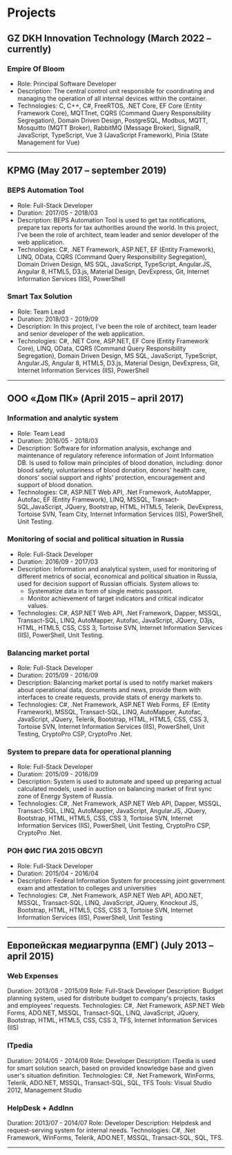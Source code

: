 # Projects

## GZ DKH Innovation Technology (March 2022 – currently)
### Empire Of Bloom 
 - Role: Principal Software Developer 
 - Description: The central control unit responsible for coordinating and managing the operation of all internal devices within the container.
 - Technologies: C, C++, C#, FreeRTOS, .NET Core, EF Core (Entity Framework Core), MQTTnet, CQRS (Command Query Responsibility Segregation), Domain Driven Design, PostgreSQL, Modbus, MQTT, Mosquitto (MQTT Broker), RabbitMQ (Message Broker), SignalR, JavaScript, TypeScript, Vue 3 (JavaScript Framework), Pinia (State Management for Vue)

---

## KPMG (May 2017 – september 2019)
### BEPS Automation Tool
- Role: Full-Stack Developer
- Duration: 2017/05 - 2018/03
- Description: BEPS Automation Tool is used to get tax notifications, prepare tax reports for tax authorities around the world. In this project, I've been the role of architect, team leader and senior developer of the web application.
- Technologies: C#, .NET Framework, ASP.NET, EF (Entity Framework), LINQ, OData, CQRS (Command Query Responsibility Segregation), Domain Driven Design, MS SQL, JavaScript, TypeScript, Angular.JS, Angular 8, HTML5, D3.js, Material Design, DevExpress, Git, Internet Information Services (IIS), PowerShell

### Smart Tax Solution
 - Role: Team Lead
 - Duration: 2018/03 - 2019/09
 - Description: In this project, I've been the role of architect, team leader and senior developer of the web application.
 - Technologies: C#, .NET Core, ASP.NET, EF Core (Entity Framework Core), LINQ, OData, CQRS (Command Query Responsibility Segregation), Domain Driven Design, MS SQL, JavaScript, TypeScript, Angular.JS, Angular 8, HTML5, D3.js, Material Design, DevExpress, Git, Internet Information Services (IIS), PowerShell

---

## ООО «Дом ПК» (April 2015 – april 2017)
### Information and analytic system
- Role: Team Lead
- Duration: 2016/05 - 2018/03
- Description: Software for information analysis, exchange and maintenance of regulatory reference information of Joint Information DB. Is used to follow main principles of blood donation, including: donor blood safety, voluntariness of blood donation, donors' health care, donors' social support and rights' protection, encouragement and support of blood donation.
- Technologies: C#, ASP.NET Web API, .Net Framework, AutoMapper, Autofac, EF (Entity Framework), LINQ, MSSQL, Transact-SQL,JavaScript, JQuery, Bootstrap, HTML, HTML5, Telerik, DevExpress, Tortoise SVN, Team City, Internet Information Services (IIS), PowerShell, Unit Testing.

### Monitoring of social and political situation in Russia
- Role: Full-Stack Developer
- Duration: 2016/09 - 2017/03
- Description: Information and analytical system, used for monitoring of different metrics of social, economical and political situation in Russia, used for decision support of Russian officials. System allows to:
    - Systematize data in form of single metric passport.
    - Monitor achievement of target indicators and critical indicator values.
- Technologies: C#, ASP.NET Web API, .Net Framework, Dapper, MSSQL, Transact-SQL, LINQ, AutoMapper, Autofac, JavaScript, JQuery, D3js, HTML, HTML5, CSS, CSS 3, Tortoise SVN, Internet Information Services (IIS), PowerShell, Unit Testing.

### Balancing market portal
- Role: Full-Stack Developer
- Duration: 2015/09 - 2016/09
- Description: Balancing market portal is used to notify market makers about operational data, documents and news, provide them with interfaces to create requests, provide stats of energy markets to.
- Technologies: C#, .Net Framework, ASP.NET Web Forms, EF (Entity Framework), MSSQL, Transact-SQL, LINQ, AutoMapper, Autofac, JavaScript, JQuery, Telerik, Bootstrap, HTML, HTML5, CSS, CSS 3, Tortoise SVN, Internet Information Services (IIS), PowerShell, Unit Testing, CryptoPro CSP, CryptoPro .Net.

### System to prepare data for operational planning
- Role: Full-Stack Developer
- Duration: 2015/09 - 2016/09
- Description: System is used to automate and speed up preparing actual calculated models, used in auction on balancing market of first sync zone of Energy System of Russia.
- Technologies: C#, .Net Framework, ASP.NET Web API, Dapper, MSSQL, Transact-SQL, LINQ, AutoMapper, JavaScript, Angular.JS, JQuery, Bootstrap, HTML, HTML5, CSS, CSS 3, Tortoise SVN, Internet Information Services (IIS), PowerShell, Unit Testing, CryptoPro CSP, CryptoPro .Net.

### РОН ФИС ГИА 2015 ОВСУП
- Role: Full-Stack Developer
- Duration: 2015/04 - 2016/04
- Description: Federal Information System for processing joint government exam and attestation to colleges and universities
- Technologies: C#, .Net Framework, ASP.NET Web API, ADO.NET, MSSQL, Transact-SQL, LINQ, JavaScript, JQuery, Knockout JS, Bootstrap, HTML, HTML5, CSS, CSS 3, Tortoise SVN, Internet Information Services (IIS), PowerShell, Unit Testing

---

## Европейская медиагруппа (ЕМГ) (July 2013 – april 2015)

### Web Expenses
Duration: 2013/08 - 2015/09
Role: Full-Stack Developer
Description: Budget planning system, used for distribute budget to company's projects, tasks and employees' requests.
Technologies: C#, .Net Framework, ASP.NET Web Forms, ADO.NET, MSSQL, Transact-SQL, LINQ, JavaScript, JQuery, Bootstrap, HTML, HTML5, CSS, CSS 3, TFS, Internet Information Services (IIS)

### ITpedia
Duration: 2014/05 - 2014/09
Role: Developer
Description: ITpedia is used for smart solution search, based on provided knowledge base and given user's situation definition.
Technologies: C#, .Net Framework, WinForms, Telerik, ADO.NET, MSSQL, Transact-SQL, SQL, TFS
Tools: Visual Studio 2012, Management Studio

### HelpDesk + AddInn
Duration: 2013/07 - 2014/07
Role: Developer
Description: Helpdesk and request-serving system for internal needs.
Technologies: C#, .Net Framework, WinForms, Telerik, ADO.NET, MSSQL, Transact-SQL, SQL, TFS.

---